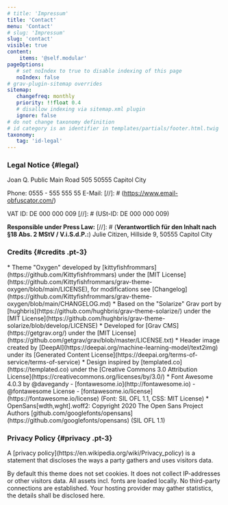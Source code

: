 ```yaml
---
# title: 'Impressum'
title: 'Contact'
menu: 'Contact'
# slug: 'Impressum'
slug: 'contact'
visible: true
content:
    items: '@self.modular'
pageOptions:
   # set noIndex to true to disable indexing of this page
   noIndex: false
# grav-plugin-sitemap overrides
sitemap:
   changefreq: monthly
   priority: !!float 0.4
   # disallow indexing via sitemap.xml plugin
   ignore: false
# do not change taxonomy definition
# id category is an identifier in templates/partials/footer.html.twig
taxonomy:
   tag: 'id-legal'
---
```


### Legal Notice {#legal}
<div class="color-link-text" markdown="1">
Joan Q. Public
Main Road 505
50555 Capitol City

Phone: 0555 - 555 555 55
E-Mail: <a href="javascript:location='mailto:\u0069\u006e\u0066\u006f\u0040\u006d\u0061\u0069\u006c\u002e\u0063\u006f\u006d';void 0"><script type="text/javascript">document.write('\u0069\u006e\u0066\u006f\u0040\u006d\u0061\u0069\u006c\u002e\u0063\u006f\u006d')</script></a>
[//]: # (https://www.email-obfuscator.com/)

VAT ID: DE 000 000 009
[//]: # (USt-ID: DE 000 000 009)

**Responsible under Press Law:**
[//]: # (**Verantwortlich für den Inhalt nach §18 Abs. 2 MStV / V.i.S.d.P.:**)
Julie Citizen, Hillside 9, 50555 Capitol City
</div>

### Credits {#credits .pt-3}
<div class="color-link-text" markdown="1">
* Theme "Oxygen" developed by [kittyfishfrommars](https://github.com/Kittyfishfrommars) under the [MIT License](https://github.com/Kittyfishfrommars/grav-theme-oxygen/blob/main/LICENSE), for modifications see [Changelog](https://github.com/Kittyfishfrommars/grav-theme-oxygen/blob/main/CHANGELOG.md)
* Based on the "Solarize" Grav port by [hughbris](https://github.com/hughbris/grav-theme-solarize/) under the [MIT License](https://github.com/hughbris/grav-theme-solarize/blob/develop/LICENSE)
* Developed for [Grav CMS](https://getgrav.org/) under the [MIT License](https://github.com/getgrav/grav/blob/master/LICENSE.txt)
* Header image created by [DeepAI](https://deepai.org/machine-learning-model/text2img) under its [Generated Content License](https://deepai.org/terms-of-service/terms-of-service)
* Design inspired by [templated.co](https://templated.co) under the [Creative Commons 3.0 Attribution License](https://creativecommons.org/licenses/by/3.0/)
* Font Awesome 4.0.3 by @davegandy - [fontawesome.io](http://fontawesome.io) - @fontawesome
License - [fontawesome.io/license](https://fontawesome.io/license) (Font: SIL OFL 1.1, CSS: MIT License)
* OpenSans[wdth,wght].woff2: Copyright 2020 The Open Sans Project Authors [github.com/googlefonts/opensans](https://github.com/googlefonts/opensans) (SIL OFL 1.1)
</div>

### Privacy Policy {#privacy .pt-3}
<div class="color-link-text" markdown="1">
A [privacy policy](https://en.wikipedia.org/wiki/Privacy_policy) is a statement that discloses the ways a party gathers and uses visitors data.

By default this theme does not set cookies. It does not collect IP-addresses or other visitors data. All assets incl. fonts are loaded locally. No third-party connections are established. Your hosting provider may gather statistics, the details shall be disclosed here.
</div>